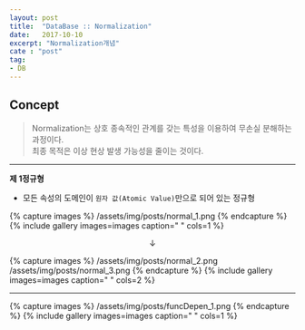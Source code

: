 ```yaml
---
layout: post
title:  "DataBase :: Normalization"
date:   2017-10-10
excerpt: "Normalization개념"
cate : "post"
tag:
- DB
---
```


## Concept

> Normalization는 상호 종속적인 관계를 갖는 특성을 이용하여 무손실 분해하는 과정이다. <br/> 최종 목적은 이상 현상 발생 가능성을 줄이는 것이다.


---

**제 1정규형**

* 모든 속성의 도메인이 `원자 값(Atomic Value)`만으로 되어 있는 정규형

{% capture images %}
    /assets/img/posts/normal_1.png
{% endcapture %}
{% include gallery images=images caption=" " cols=1 %}


<center> ↓ </center>

{% capture images %}
    /assets/img/posts/normal_2.png
    /assets/img/posts/normal_3.png
{% endcapture %}
{% include gallery images=images caption=" " cols=2 %}


---

{% capture images %}
    /assets/img/posts/funcDepen_1.png
{% endcapture %}
{% include gallery images=images caption=" " cols=1 %}



